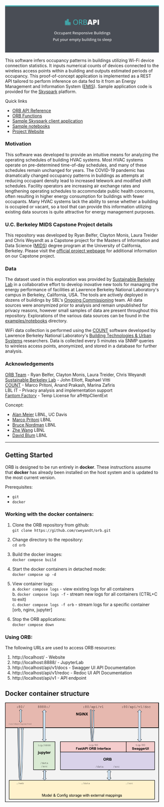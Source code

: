 ![Occupant Responsive Buildings](Documentation/assets/orb_title.png)

This software infers occupancy patterns in buildings utilizing Wi-Fi device connection statistics. It inputs numerical counts of devices connected to the wireless access points within a building and outputs estimated periods of occupancy. This proof-of-concept application is implemented as a REST API tailored to perform inference on data fed to it from an Energy Management and Information System ([EMIS](https://buildings.lbl.gov/emis/building-energy-information-systems)).  Sample application code is provided for the [Skyspark](https://skyfoundry.com/product) platform.  

Quick links
- [ORB API Reference](/src/README.md)
- [ORB Functions](/src/orb/orb_functions/README.md)
- [Sample Skyspark client application](skyspark_client/README.md)
- [Sample notebooks](examples/notebooks/README.md)
- [Project Website](https://people.ischool.berkeley.edu/~ltreider/orbs/index.html)

### Motivation
This software was developed to provide an intuitive means for analyzing the operating schedules of building HVAC systems. Most HVAC systems operate on pre-determined time-of-day schedules, and many of these schedules remain unchanged for years. The COVID-19 pandemic has dramatically changed occupancy patterns in buildings as attempts at reducing occupant density lead to increased telework and modified shift schedules. Facility operators are increasing air exchange rates and lengthening operating schedules to accommodate public health concerns, often resulting in higher energy consumption for buildings with fewer occupants. Many HVAC systems lack the ability to sense whether a building is occupied or vacant, so a tool that can provide this information utilizing existing data sources is quite attractive for energy management purposes.

### U.C. Berkeley MIDS Capstone Project details
This repository was developed by Ryan Belfer, Clayton Monis, Laura Treider and Chris Weyandt as a Capstone project for the Masters of Information and Data Science ([MIDS](https://ischoolonline.berkeley.edu/data-science/)) degree program at the University of California, Berkeley. Please visit the [official project webpage](https://people.ischool.berkeley.edu/~ltreider/orbs/index.html) for additional information on our Capstone project. 

### Data
The dataset used in this exploration was provided by [Sustainable Berkeley Lab](https://sbl.lbl.gov/) in a collaborative effort to develop inovative new tools for managing the energy performance of facilities at Lawrence Berkeley National Laboratory's campus in Berkeley, California, USA. The tools are actively deployed in dozens of buildings by SBL's [Ongoing Commissioning](https://ocx.lbl.gov) team. All data sources were anonymized prior to analysis and remain unpublished for privacy reasons, however small samples of data are present throughout this repository. Explorations of the various data sources can be found in the [examples/notebooks](examples/notebooks) directory.

WiFi data collection is performed using the [COUNT](https://github.com/LBNL-ETA/COUNT) software developed by Lawrence Berkeley National Laboratory's [Building Technologies & Urban Systems](https://buildings.lbl.gov/) researchers. Data is collected every 5 minutes via SNMP queries to wireless access points, anonymized, and stored in a database for further analysis. 

### Acknowledgements
[ORB Team](https://people.ischool.berkeley.edu/~ltreider/orbs/whowhy.html) - Ryan Belfer, Clayton Monis, Laura Treider, Chris Weyandt  
[Sustainable Berkeley Lab](https://sbl.lbl.gov/) - John Elliott, Raphael Vitti  
[COUNT](https://github.com/LBNL-ETA/COUNT) - Marco Pritoni, Anand Prakash, Marina Zafiris  
LBL IT - Privacy analysis and implementation support  
[Fantom Factory](https://www.fantomfactory.com/) - Temp License for afHttpClientExt  

Concept: 
- [Alan Meier](https://energy.ucdavis.edu/meier-alan/) LBNL, UC Davis
- [Marco Pritoni](https://eta.lbl.gov/people/marco-pritoni) LBNL     
- [Bruce Nordman](https://eta.lbl.gov/people/bruce-nordman) LBNL  
- [Zhe Wang](https://buildings.lbl.gov/people/zhe-walter-wang) LBNL     
- [David Blum](https://eta.lbl.gov/people/david-blum) LBNL   
 


---

## Getting Started
ORB is designed to be run entirely in **docker**. These instructions assume that **docker** has already been installed on the host system and is updated to the most current version.  

Prerequisites:
- `git`
- `docker`

### Working with the docker containers:
1. Clone the ORB repository from github:  
`git clone https://github.com/cweyandt/orb.git`

   
2. Change directory to the repository:  
`cd orb`
     

3. Build the docker images:  
`docker compose build`  

   
4. Start the docker containers in detached mode:  
`docker compose up -d`
   

5. View container logs:  
a. `docker compose logs`  - view existing logs for all containers  
b. `docker compose logs -f`  - stream new logs for all containers (CTRL+C to exit)  
c. `docker compose logs -f orb` - stream logs for a specific container [orb, nginx, jupyter]  


6. Stop the ORB applications:  
`docker compose down`

### Using ORB:
The following URLs are used to access ORB resources:
1. http://localhost/    -  Website
2. http://localhost:8888/    -   JupyterLab
3. http://localhost/api/v1/docs    -   Swagger UI API Documentation
4. http://localhost/api/v1/redoc   - Redoc UI API Documentation
5. http://localhost/api/v1  -   API endpoint


## Docker container structure
![ORB Container Architecture](Documentation/assets/orb_containers.png "ORB Container Architecture")
